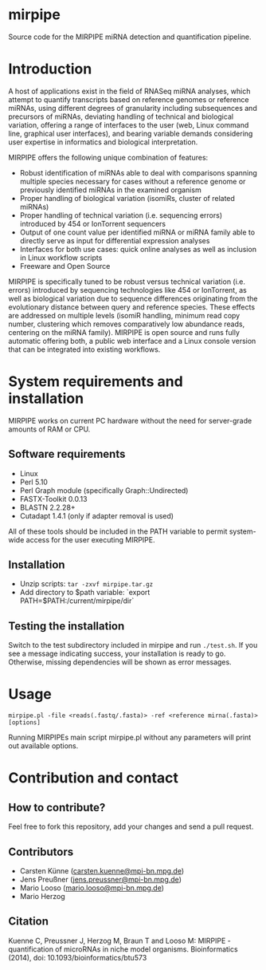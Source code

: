 mirpipe
=======

Source code for the MIRPIPE miRNA detection and quantification pipeline.

Introduction
============

A host of applications exist in the field of RNASeq miRNA analyses, which attempt to quantify transcripts based on reference genomes or reference miRNAs, using different degrees of granularity including subsequences and precursors of miRNAs, deviating handling of technical and biological variation, offering a range of interfaces to the user (web, Linux command line, graphical user interfaces), and bearing variable demands considering user expertise in informatics and biological interpretation.

MIRPIPE offers the following unique combination of features:
- Robust identification of miRNAs able to deal with comparisons spanning multiple species necessary for cases without a reference genome or previously identified miRNAs in the examined organism
- Proper handling of biological variation (isomiRs, cluster of related miRNAs)
- Proper handling of technical variation (i.e. sequencing errors) introduced by 454 or IonTorrent sequencers
- Output of one count value per identified miRNA or miRNA family able to directly serve as input for differential expression analyses
- Interfaces for both use cases: quick online analyses as well as inclusion in Linux workflow scripts
- Freeware and Open Source

MIRPIPE is specifically tuned to be robust versus technical variation (i.e. errors) introduced by sequencing technologies like 454 or IonTorrent, as well as biological variation due to sequence differences originating from the evolutionary distance between query and reference species. These effects are addressed on multiple levels (isomiR handling, minimum read copy number, clustering which removes comparatively low abundance reads, centering on the miRNA family). MIRPIPE is open source and runs fully automatic offering both, a public web interface and a Linux console version that can be integrated into existing workflows.

System requirements and installation
====================================

MIRPIPE works on current PC hardware without the need for server-grade amounts of RAM or CPU.

## Software requirements

- Linux
- Perl 5.10
- Perl Graph module (specifically Graph::Undirected)
- FASTX-Toolkit 0.0.13
- BLASTN 2.2.28+
- Cutadapt 1.4.1 (only if adapter removal is used)

All of these tools should be included in the PATH variable to permit system-wide access for the user executing MIRPIPE.

## Installation

- Unzip scripts: `tar -zxvf mirpipe.tar.gz`
- Add directory to $path variable: `export PATH=$PATH:/current/mirpipe/dir`

## Testing the installation

Switch to the test subdirectory included in mirpipe and run `./test.sh`. If you see a message indicating success, your installation is ready to go. Otherwise, missing dependencies will be shown as error messages.

Usage
=====

`mirpipe.pl -file <reads(.fastq/.fasta)> -ref <reference mirna(.fasta)> [options]`

Running MIRPIPEs main script mirpipe.pl without any parameters will print out available options.

Contribution and contact
========================

## How to contribute?
Feel free to fork this repository, add your changes and send a pull request.

## Contributors

- Carsten Künne (carsten.kuenne@mpi-bn.mpg.de)
- Jens Preußner (jens.preussner@mpi-bn.mpg.de)
- Mario Looso (mario.looso@mpi-bn.mpg.de)
- Mario Herzog

## Citation

Kuenne C, Preussner J, Herzog M, Braun T and Looso M: MIRPIPE - quantification of microRNAs in niche model organisms. Bioinformatics (2014), doi: 10.1093/bioinformatics/btu573

